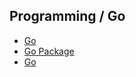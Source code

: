 
## Programming / Go

- [Go](/pkb/programming/go/go_old.html)
- [Go Package](/pkb/programming/go/go_package.html)
- [Go](/pkb/programming/go/go.html)
